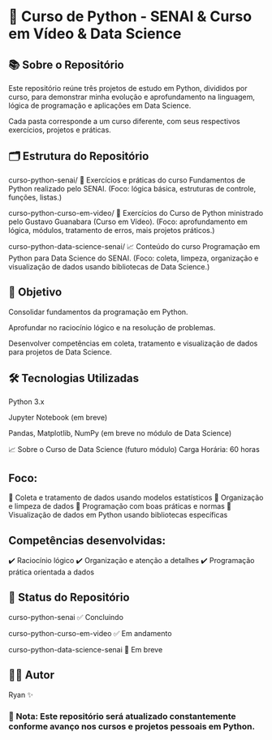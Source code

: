 # 🐍 Curso de Python - SENAI & Curso em Vídeo & Data Science

## 📚 Sobre o Repositório
Este repositório reúne três projetos de estudo em Python, divididos por curso, para demonstrar minha evolução e aprofundamento na linguagem, lógica de programação e aplicações em Data Science.

Cada pasta corresponde a um curso diferente, com seus respectivos exercícios, projetos e práticas.

## 🗂️ Estrutura do Repositório
curso-python-senai/
📖 Exercícios e práticas do curso Fundamentos de Python realizado pelo SENAI.
(Foco: lógica básica, estruturas de controle, funções, listas.)

curso-python-curso-em-video/
📖 Exercícios do Curso de Python ministrado pelo Gustavo Guanabara (Curso em Vídeo).
(Foco: aprofundamento em lógica, módulos, tratamento de erros, mais projetos práticos.)

curso-python-data-science-senai/
📈 Conteúdo do curso Programação em Python para Data Science do SENAI.
(Foco: coleta, limpeza, organização e visualização de dados usando bibliotecas de Data Science.)

## 🎯 Objetivo
Consolidar fundamentos da programação em Python.

Aprofundar no raciocínio lógico e na resolução de problemas.

Desenvolver competências em coleta, tratamento e visualização de dados para projetos de Data Science.

## 🛠️ Tecnologias Utilizadas
Python 3.x

Jupyter Notebook (em breve)

Pandas, Matplotlib, NumPy (em breve no módulo de Data Science)

📈 Sobre o Curso de Data Science (futuro módulo)
Carga Horária: 60 horas

## Foco:
🔹 Coleta e tratamento de dados usando modelos estatísticos
🔹 Organização e limpeza de dados
🔹 Programação com boas práticas e normas
🔹 Visualização de dados em Python usando bibliotecas específicas

## Competências desenvolvidas:
✔️ Raciocínio lógico
✔️ Organização e atenção a detalhes
✔️ Programação prática orientada a dados

## 🚀 Status do Repositório
curso-python-senai ✅ Concluindo

curso-python-curso-em-video ✅ Em andamento

curso-python-data-science-senai 🚧 Em breve

## 👨‍💻 Autor
Ryan ✨

### 📢 Nota: Este repositório será atualizado constantemente conforme avanço nos cursos e projetos pessoais em Python.

